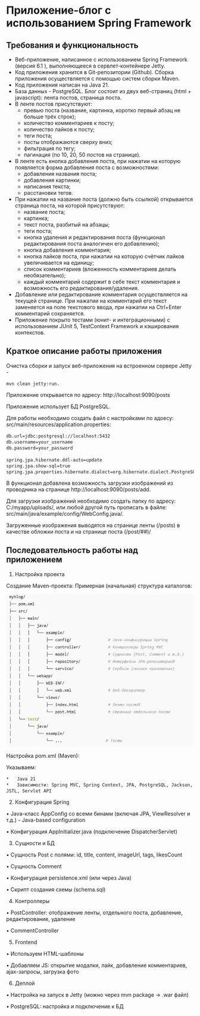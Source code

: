 # Приложение-блог с использованием Spring Framework

## Требования и функциональность
* Веб-приложение, написанное с использованием Spring Framework (версия 6.1 ), выполняющееся в сервлет-контейнере Jetty. 
* Код приложения хранится в Git-репозитории (Github).
Сборка приложения осуществляется с помощью систем сборки Maven.
* Код приложения написан на Java 21.
* База данных - PostgreSQL.
Блог состоит из двух веб-страниц (html + javascript): лента постов, страница поста.
* В ленте постов присутствуют: 
    - превью поста (название, картинка, коротко первый абзац не больше трёх строк);
    - количество комментариев к посту;
    - количество лайков к посту;
    - теги поста;
    - посты отображаются сверху вниз;
    - фильтрация по тегу;
    - пагинация (по 10, 20, 50 постов на странице).
* В ленте есть кнопка добавления поста, при нажатии на которую появляется форма добавления поста с возможностями:
    - добавления названия поста;
    - добавления картинки;
    - написания текста;
    - расстановки тегов.
* При нажатии на название поста (должно быть ссылкой) открывается страница поста, на которой присутствуют:
    - название поста;
    - картинка;
    - текст поста, разбитый на абзацы;
    - теги поста;
    - кнопка удаления и редактирования поста (функционал редактирования поста аналогичен его добавлению);
    - кнопка добавления комментария;
    - кнопка лайков поста, при нажатии на которую счётчик лайков увеличивается на единицу;
    - список комментариев (вложенность комментариев делать необязательно);
    - каждый комментарий содержит в себе текст комментария и возможность его редактирования/удаления.
* Добавление или редактирование комментария осуществляется на текущей странице. При нажатии на комментарий его текст заменяется на поле текстового ввода, при нажатии на Ctrl+Enter комментарий сохраняется.
* Приложение покрыто тестами (юнит- и интеграционными) с использованием JUnit 5, TestContext Framework и кэширования контекстов.


## Краткое описание работы приложения

Очистка сборки и запуск веб-приложения на встроенном сервере Jetty - 

    mvn clean jetty:run.

Приложение открывается по адресу: http://localhost:9090/posts

Приложение использует БД PostgreSQL.

Для работы необходимо создать файл с настройками по адоесу: src/main/resources/application.properties:

    db.url=jdbc:postgresql://localhost:5432
    db.username=your_username
    db.password=your_password

    spring.jpa.hibernate.ddl-auto=update
    spring.jpa.show-sql=true
    spring.jpa.properties.hibernate.dialect=org.hibernate.dialect.PostgreSQLDialect

В функционал добавлена возможность загрузки изображений из проводника на странице http://localhost:9090/posts/add.

Для загрузки изображений необходимо создать папку по адресу: C:/myapp/uploads/, или любой другой путь прописать в файле: src/main/java/example/config/WebConfig.java/.

Загруженные изображения выводятся на странице ленты (/posts) в качестве обложки поста и на странице поста (/post/##)/

## Последовательность работы над приложением

1. Настройка проекта

Создание Maven-проекта: Примерная (начальная) структура каталогов:

![Структура каталогов](directory.jpg)
 
Настройка pom.xml (Maven):

Указываем:

    *	Java 21
    *	Зависимости: Spring MVC, Spring Context, JPA, PostgreSQL, Jackson, JSTL, Servlet API

2. Конфигурация Spring

•	Java-класс AppConfig со всеми бинами (включая JPA, ViewResolver и т.д.) - Java-based configuration

•	Конфигурация AppInitializer.java (подключение DispatcherServlet)

3. Сущности и БД

•	Сущность Post с полями: id, title, content, imageUrl, tags, likesCount

•	Сущность Comment

•	Конфигурация persistence.xml (или через Java)

•	Скрипт создания схемы (schema.sql)

4. Контроллеры

•	PostController: отображение ленты, отдельного поста, добавление, редактирование, удаление

•	CommentController

5. Frontend

•	Используем HTML-шаблоны

•	Добавляем JS: открытие модалки, лайк, добавление комментариев, ajax-запросы, загрузка фото

6. Деплой

•	Настройка на запуск в Jetty (можно через mvn package → .war файл)

•	PostgreSQL: настройка и подключение к БД
